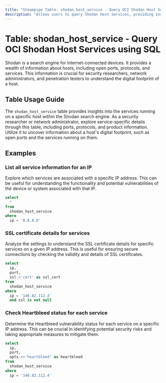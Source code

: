 ```yaml
---
title: "Steampipe Table: shodan_host_service - Query OCI Shodan Host Services using SQL"
description: "Allows users to query Shodan Host Services, providing insights into the services running on a particular host, including the port, transport protocol, and product information."
---
```


# Table: shodan_host_service - Query OCI Shodan Host Services using SQL

Shodan is a search engine for internet-connected devices. It provides a wealth of information about hosts, including open ports, protocols, and services. This information is crucial for security researchers, network administrators, and penetration testers to understand the digital footprint of a host.

## Table Usage Guide

The `shodan_host_service` table provides insights into the services running on a specific host within the Shodan search engine. As a security researcher or network administrator, explore service-specific details through this table, including ports, protocols, and product information. Utilize it to uncover information about a host's digital footprint, such as open ports and the services running on them.

## Examples

### List all service information for an IP
Explore which services are associated with a specific IP address. This can be useful for understanding the functionality and potential vulnerabilities of the device or system associated with that IP.

```sql
select
  *
from
  shodan_host_service
where
  ip = '8.8.8.8'
```

### SSL certificate details for services
Analyze the settings to understand the SSL certificate details for specific services on a given IP address. This is useful for ensuring secure connections by checking the validity and details of SSL certificates.

```sql
select
  ip,
  port,
  ssl->'cert' as ssl_cert
from
  shodan_host_service
where
  ip = '140.82.112.4'
  and ssl is not null
```

### Check Heartbleed status for each service
Determine the Heartbleed vulnerability status for each service on a specific IP address. This can be crucial in identifying potential security risks and taking appropriate measures to mitigate them.

```sql
select
  ip,
  port,
  opts->>'heartbleed' as heartbleed
from
  shodan_host_service
where
  ip = '140.82.112.4'
```